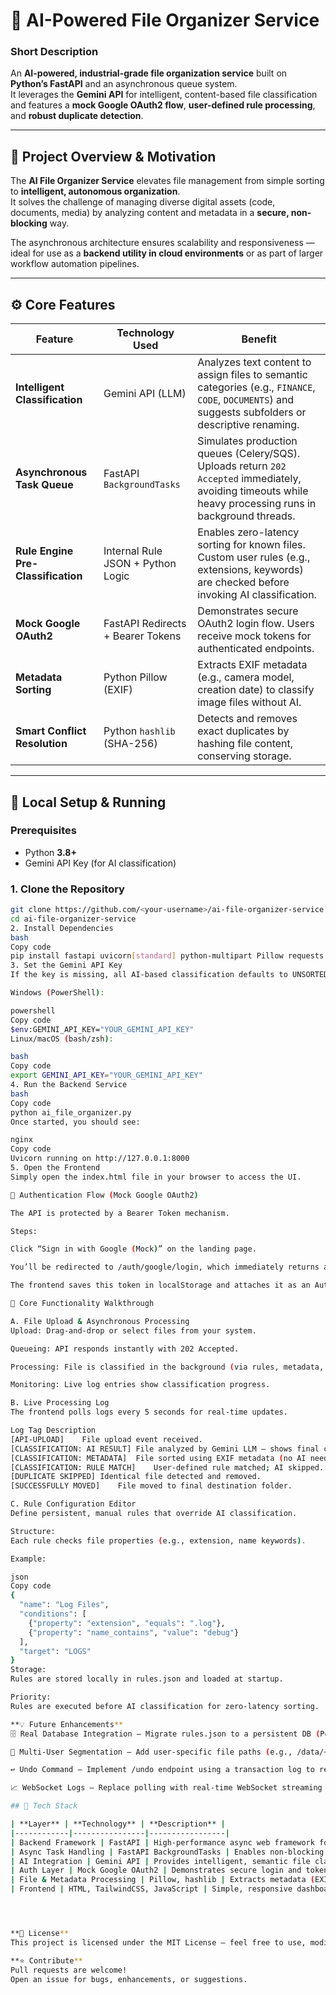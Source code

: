 # 🧠 AI-Powered File Organizer Service

### Short Description  
An **AI-powered, industrial-grade file organization service** built on **Python’s FastAPI** and an asynchronous queue system.  
It leverages the **Gemini API** for intelligent, content-based file classification and features a **mock Google OAuth2 flow**, **user-defined rule processing**, and **robust duplicate detection**.

---

## 🚀 Project Overview & Motivation

The **AI File Organizer Service** elevates file management from simple sorting to **intelligent, autonomous organization**.  
It solves the challenge of managing diverse digital assets (code, documents, media) by analyzing content and metadata in a **secure, non-blocking** way.  

The asynchronous architecture ensures scalability and responsiveness — ideal for use as a **backend utility in cloud environments** or as part of larger workflow automation pipelines.

---

## ⚙️ Core Features

| Feature | Technology Used | Benefit |
|----------|----------------|----------|
| **Intelligent Classification** | Gemini API (LLM) | Analyzes text content to assign files to semantic categories (e.g., `FINANCE`, `CODE`, `DOCUMENTS`) and suggests subfolders or descriptive renaming. |
| **Asynchronous Task Queue** | FastAPI `BackgroundTasks` | Simulates production queues (Celery/SQS). Uploads return `202 Accepted` immediately, avoiding timeouts while heavy processing runs in background threads. |
| **Rule Engine Pre-Classification** | Internal Rule JSON + Python Logic | Enables zero-latency sorting for known files. Custom user rules (e.g., extensions, keywords) are checked before invoking AI classification. |
| **Mock Google OAuth2** | FastAPI Redirects + Bearer Tokens | Demonstrates secure OAuth2 login flow. Users receive mock tokens for authenticated endpoints. |
| **Metadata Sorting** | Python Pillow (EXIF) | Extracts EXIF metadata (e.g., camera model, creation date) to classify image files without AI. |
| **Smart Conflict Resolution** | Python `hashlib` (SHA-256) | Detects and removes exact duplicates by hashing file content, conserving storage. |

---

## 🧩 Local Setup & Running

### **Prerequisites**
- Python **3.8+**
- Gemini API Key (for AI classification)

### **1. Clone the Repository**
```bash
git clone https://github.com/<your-username>/ai-file-organizer-service.git
cd ai-file-organizer-service
2. Install Dependencies
bash
Copy code
pip install fastapi uvicorn[standard] python-multipart Pillow requests
3. Set the Gemini API Key
If the key is missing, all AI-based classification defaults to UNSORTED.

Windows (PowerShell):

powershell
Copy code
$env:GEMINI_API_KEY="YOUR_GEMINI_API_KEY"
Linux/macOS (bash/zsh):

bash
Copy code
export GEMINI_API_KEY="YOUR_GEMINI_API_KEY"
4. Run the Backend Service
bash
Copy code
python ai_file_organizer.py
Once started, you should see:

nginx
Copy code
Uvicorn running on http://127.0.0.1:8000
5. Open the Frontend
Simply open the index.html file in your browser to access the UI.

🔐 Authentication Flow (Mock Google OAuth2)

The API is protected by a Bearer Token mechanism.

Steps:

Click “Sign in with Google (Mock)” on the landing page.

You’ll be redirected to /auth/google/login, which immediately returns a mock access token (the user’s email).

The frontend saves this token in localStorage and attaches it as an Authorization: Bearer header for all future requests.

🧠 Core Functionality Walkthrough

A. File Upload & Asynchronous Processing
Upload: Drag-and-drop or select files from your system.

Queueing: API responds instantly with 202 Accepted.

Processing: File is classified in the background (via rules, metadata, or AI).

Monitoring: Live log entries show classification progress.

B. Live Processing Log
The frontend polls logs every 5 seconds for real-time updates.

Log Tag	Description
[API-UPLOAD]	File upload event received.
[CLASSIFICATION: AI RESULT]	File analyzed by Gemini LLM — shows final category and rename.
[CLASSIFICATION: METADATA]	File sorted using EXIF metadata (no AI needed).
[CLASSIFICATION: RULE MATCH]	User-defined rule matched; AI skipped.
[DUPLICATE SKIPPED]	Identical file detected and removed.
[SUCCESSFULLY MOVED]	File moved to final destination folder.

C. Rule Configuration Editor
Define persistent, manual rules that override AI classification.

Structure:
Each rule checks file properties (e.g., extension, name keywords).

Example:

json
Copy code
{
  "name": "Log Files",
  "conditions": [
    {"property": "extension", "equals": ".log"},
    {"property": "name_contains", "value": "debug"}
  ],
  "target": "LOGS"
}
Storage:
Rules are stored locally in rules.json and loaded at startup.

Priority:
Rules are executed before AI classification for zero-latency sorting.

**💡 Future Enhancements**
🗄 Real Database Integration — Migrate rules.json to a persistent DB (PostgreSQL, Firestore) for multi-device sync.

👥 Multi-User Segmentation — Add user-specific file paths (e.g., /data/<user_id>/CATEGORY/...).

↩ Undo Command — Implement /undo endpoint using a transaction log to reverse the last N file operations.

📈 WebSocket Logs — Replace polling with real-time WebSocket streaming for better scalability.

## 🧰 Tech Stack

| **Layer** | **Technology** | **Description** |
|------------|----------------|-----------------|
| Backend Framework | FastAPI | High-performance async web framework for the backend. |
| Async Task Handling | FastAPI BackgroundTasks | Enables non-blocking file processing using background workers. |
| AI Integration | Gemini API | Provides intelligent, semantic file classification using LLMs. |
| Auth Layer | Mock Google OAuth2 | Demonstrates secure login and token handling flow. |
| File & Metadata Processing | Pillow, hashlib | Extracts metadata (EXIF) and performs duplicate detection via hashing. |
| Frontend | HTML, TailwindCSS, JavaScript | Simple, responsive dashboard for file management and logs. |




**🧾 License**
This project is licensed under the MIT License — feel free to use, modify, and build upon it.

**⭐ Contribute**
Pull requests are welcome!
Open an issue for bugs, enhancements, or suggestions.
